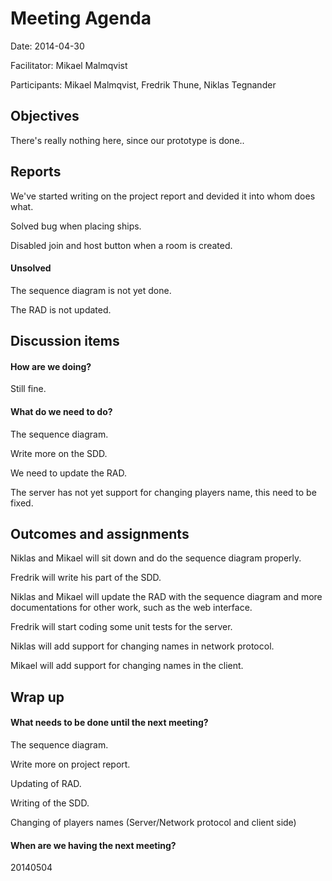 # Meeting Agenda

Date: 2014-04-30

Facilitator: Mikael Malmqvist

Participants: Mikael Malmqvist, Fredrik Thune, Niklas Tegnander

## Objectives
There's really nothing here, since our prototype is done..

## Reports
We've started writing on the project report and devided it into whom does what.

Solved bug when placing ships.

Disabled join and host button when a room is created.

#### Unsolved

The sequence diagram is not yet done.

The RAD is not updated.

## Discussion items

#### How are we doing?
Still fine.

#### What do we need to do?

The sequence diagram.

Write more on the SDD.

We need to update the RAD.

The server has not yet support for changing players name, this need to be fixed.


## Outcomes and assignments
Niklas and Mikael will sit down and do the sequence diagram properly.

Fredrik will write his part of the SDD.

Niklas and Mikael will update the RAD with the sequence diagram and more documentations for other work, such as the web interface.

Fredrik will start coding some unit tests for the server.

Niklas will add support for changing names in network protocol.

Mikael will add support for changing names in the client.

## Wrap up 

#### What needs to be done until the next meeting?
The sequence diagram.

Write more on project report.

Updating of RAD.

Writing of the SDD.

Changing of players names (Server/Network protocol and client side)

#### When are we having the next meeting?
20140504